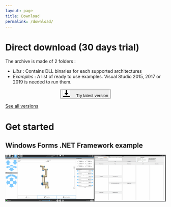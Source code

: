 ```yaml
---
layout: page
title: Download
permalink: /download/
---
```


# Direct download (30 days trial)

The archive is made of 2 folders :
- _Libs_ : Contains DLL binaries for each supported architectures
- _Examples_ : A list of ready to use examples. Visual Studio 2015, 2017 or 2019 is needed to run them.

<center>
<div class="btn-container">
      <button title="Download it now !" onclick="window.open('https://github.com/underautomation/UniversalRobots/releases', '_blank')" class="btn-pill">
        <span><img src="/assets/download.png" style="margin-right:20px;" />Try latest version</span>
      </button>
</div>
</center>

<a href="https://github.com/underautomation/UniversalRobots/releases" target="_blank">See all versions</a>



# Get started

## Windows Forms .NET Framework example

[![Winforms example](/assets/winforms-example.gif)](/assets/winforms-example.gif)

